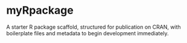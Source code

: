 # myRpackage
A starter R package scaffold, structured for publication on CRAN, with boilerplate files and metadata to begin development immediately.
